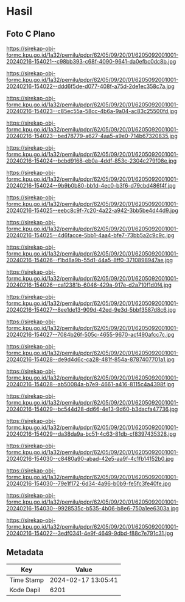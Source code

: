 # Hasil

## Foto C Plano

https://sirekap-obj-formc.kpu.go.id/1a32/pemilu/pdpr/62/05/09/20/01/6205092001001-20240216-154021--c98bb393-c68f-4090-9641-da0efbc0dc8b.jpg

https://sirekap-obj-formc.kpu.go.id/1a32/pemilu/pdpr/62/05/09/20/01/6205092001001-20240216-154022--ddd6f5de-d077-408f-a75d-2de1ec358c7a.jpg

https://sirekap-obj-formc.kpu.go.id/1a32/pemilu/pdpr/62/05/09/20/01/6205092001001-20240216-154023--c85ec55a-58cc-4b6a-9a04-ac83c25500fd.jpg

https://sirekap-obj-formc.kpu.go.id/1a32/pemilu/pdpr/62/05/09/20/01/6205092001001-20240216-154023--bed78779-a627-4aa5-a9e0-714b67320835.jpg

https://sirekap-obj-formc.kpu.go.id/1a32/pemilu/pdpr/62/05/09/20/01/6205092001001-20240216-154024--bcbd9168-eb0a-4ddf-853c-2304c279f08e.jpg

https://sirekap-obj-formc.kpu.go.id/1a32/pemilu/pdpr/62/05/09/20/01/6205092001001-20240216-154024--9b9b0b80-bb1d-4ec0-b3f6-d79cbd486f4f.jpg

https://sirekap-obj-formc.kpu.go.id/1a32/pemilu/pdpr/62/05/09/20/01/6205092001001-20240216-154025--eebc8c9f-7c20-4a22-a942-3bb5be4d44d9.jpg

https://sirekap-obj-formc.kpu.go.id/1a32/pemilu/pdpr/62/05/09/20/01/6205092001001-20240216-154025--4d6facce-5bb1-4aa4-bfe7-73bb5a2c9c9c.jpg

https://sirekap-obj-formc.kpu.go.id/1a32/pemilu/pdpr/62/05/09/20/01/6205092001001-20240216-154026--f1bd8a9b-55d1-44a5-8ff0-3710898947ae.jpg

https://sirekap-obj-formc.kpu.go.id/1a32/pemilu/pdpr/62/05/09/20/01/6205092001001-20240216-154026--ca12381b-6046-429a-917e-d2a710f1d0f4.jpg

https://sirekap-obj-formc.kpu.go.id/1a32/pemilu/pdpr/62/05/09/20/01/6205092001001-20240216-154027--8ee1de13-909d-42ed-9e3d-5bbf3587d8c6.jpg

https://sirekap-obj-formc.kpu.go.id/1a32/pemilu/pdpr/62/05/09/20/01/6205092001001-20240216-154027--7084b26f-505c-4655-9670-acf490afcc7c.jpg

https://sirekap-obj-formc.kpu.go.id/1a32/pemilu/pdpr/62/05/09/20/01/6205092001001-20240216-154028--de9d4d6c-ca28-481f-854a-8787407701a1.jpg

https://sirekap-obj-formc.kpu.go.id/1a32/pemilu/pdpr/62/05/09/20/01/6205092001001-20240216-154028--ab50084a-b7e9-4661-a416-8115c4a4398f.jpg

https://sirekap-obj-formc.kpu.go.id/1a32/pemilu/pdpr/62/05/09/20/01/6205092001001-20240216-154029--bc544d28-dd66-4e13-9d60-b3dacfa47736.jpg

https://sirekap-obj-formc.kpu.go.id/1a32/pemilu/pdpr/62/05/09/20/01/6205092001001-20240216-154029--da38da9a-bc51-4c63-81db-cf8397435328.jpg

https://sirekap-obj-formc.kpu.go.id/1a32/pemilu/pdpr/62/05/09/20/01/6205092001001-20240216-154030--c8480a90-abad-42e5-aa9f-4c1fb14152b0.jpg

https://sirekap-obj-formc.kpu.go.id/1a32/pemilu/pdpr/62/05/09/20/01/6205092001001-20240216-154030--79e1f172-6d34-4a96-b0b9-fe5fc3fe40fe.jpg

https://sirekap-obj-formc.kpu.go.id/1a32/pemilu/pdpr/62/05/09/20/01/6205092001001-20240216-154030--9928535c-b535-4b06-b8e6-750a1ee6303a.jpg

https://sirekap-obj-formc.kpu.go.id/1a32/pemilu/pdpr/62/05/09/20/01/6205092001001-20240216-154022--3edf0341-4e9f-4649-9dbd-f88c7e791c31.jpg


## Metadata

| Key        | Value               |
| ---------- | ------------------- |
| Time Stamp | 2024-02-17 13:05:41 |
| Kode Dapil | 6201                |



